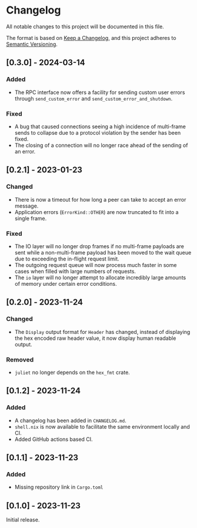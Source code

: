 # Changelog

All notable changes to this project will be documented in this file.

The format is based on [Keep a Changelog](https://keepachangelog.com/en/1.0.0/),
and this project adheres to [Semantic Versioning](https://semver.org/spec/v2.0.0.html).

## [0.3.0] - 2024-03-14

### Added

* The RPC interface now offers a facility for sending custom user errors through `send_custom_error` and `send_custom_error_and_shutdown`.

### Fixed

* A bug that caused connections seeing a high incidence of multi-frame sends to collapse due to a protocol violation by the sender has been fixed.
* The closing of a connection will no longer race ahead of the sending of an error.

## [0.2.1] - 2023-01-23

### Changed

* There is now a timeout for how long a peer can take to accept an error message.
* Application errors (`ErrorKind::OTHER`) are now truncated to fit into a single frame.

### Fixed

* The IO layer will no longer drop frames if no multi-frame payloads are sent while a non-multi-frame payload has been moved to the wait queue due to exceeding the in-flight request limit.
* The outgoing request queue will now process much faster in some cases when filled with large numbers of requests.
* The `io` layer will no longer attempt to allocate incredibly large amounts of memory under certain error conditions.

## [0.2.0] - 2023-11-24

### Changed

* The `Display` output format for `Header` has changed, instead of displaying the hex encoded raw header value, it now display human readable output.

### Removed

* `juliet` no longer depends on the `hex_fmt` crate.

## [0.1.2] - 2023-11-24

### Added

* A changelog has been added in `CHANGELOG.md`.
* `shell.nix` is now available to facilitate the same environment locally and CI.
* Added GitHub actions based CI.

## [0.1.1] - 2023-11-23

### Added

* Missing repository link in `Cargo.toml`

## [0.1.0] - 2023-11-23

Initial release.
